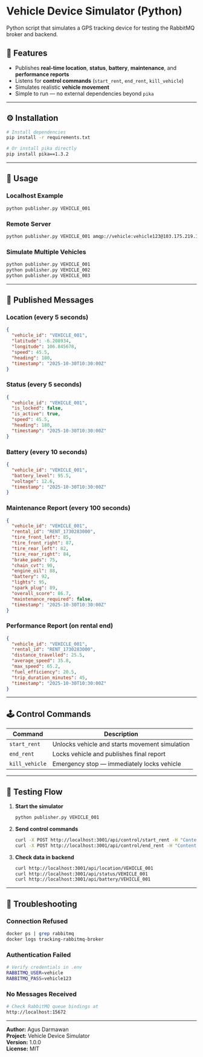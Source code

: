 # Vehicle Device Simulator (Python)

Python script that simulates a GPS tracking device for testing the RabbitMQ broker and backend.

## 🚀 Features

- Publishes **real-time location**, **status**, **battery**, **maintenance**, and **performance reports**
- Listens for **control commands** (`start_rent`, `end_rent`, `kill_vehicle`)
- Simulates realistic **vehicle movement**
- Simple to run — no external dependencies beyond `pika`

---

## ⚙️ Installation

```bash
# Install dependencies
pip install -r requirements.txt

# Or install pika directly
pip install pika==1.3.2
```

---

## 🧭 Usage

### Localhost Example
```bash
python publisher.py VEHICLE_001
```

### Remote Server
```bash
python publisher.py VEHICLE_001 amqp://vehicle:vehicle123@103.175.219.138:5672
```

### Simulate Multiple Vehicles
```bash
python publisher.py VEHICLE_001
python publisher.py VEHICLE_002
python publisher.py VEHICLE_003
```

---

## 📡 Published Messages

### Location (every 5 seconds)
```json
{
  "vehicle_id": "VEHICLE_001",
  "latitude": -6.208934,
  "longitude": 106.845678,
  "speed": 45.5,
  "heading": 180,
  "timestamp": "2025-10-30T10:30:00Z"
}
```

### Status (every 5 seconds)
```json
{
  "vehicle_id": "VEHICLE_001",
  "is_locked": false,
  "is_active": true,
  "speed": 45.5,
  "heading": 180,
  "timestamp": "2025-10-30T10:30:00Z"
}
```

### Battery (every 10 seconds)
```json
{
  "vehicle_id": "VEHICLE_001",
  "battery_level": 95.5,
  "voltage": 12.6,
  "timestamp": "2025-10-30T10:30:00Z"
}
```

### Maintenance Report (every 100 seconds)
```json
{
  "vehicle_id": "VEHICLE_001",
  "rental_id": "RENT_1730283000",
  "tire_front_left": 85,
  "tire_front_right": 87,
  "tire_rear_left": 82,
  "tire_rear_right": 84,
  "brake_pads": 75,
  "chain_cvt": 90,
  "engine_oil": 88,
  "battery": 92,
  "lights": 95,
  "spark_plug": 89,
  "overall_score": 86.7,
  "maintenance_required": false,
  "timestamp": "2025-10-30T10:30:00Z"
}
```

### Performance Report (on rental end)
```json
{
  "vehicle_id": "VEHICLE_001",
  "rental_id": "RENT_1730283000",
  "distance_travelled": 25.5,
  "average_speed": 35.8,
  "max_speed": 65.2,
  "fuel_efficiency": 20.5,
  "trip_duration_minutes": 45,
  "timestamp": "2025-10-30T10:30:00Z"
}
```

---

## 🕹️ Control Commands

| Command | Description |
|----------|--------------|
| `start_rent` | Unlocks vehicle and starts movement simulation |
| `end_rent` | Locks vehicle and publishes final report |
| `kill_vehicle` | Emergency stop — immediately locks vehicle |

---

## 🧪 Testing Flow

1. **Start the simulator**
   ```bash
   python publisher.py VEHICLE_001
   ```

2. **Send control commands**
   ```bash
   curl -X POST http://localhost:3001/api/control/start_rent -H "Content-Type: application/json" -d '{"vehicle_id": "VEHICLE_001"}'
   curl -X POST http://localhost:3001/api/control/end_rent -H "Content-Type: application/json" -d '{"vehicle_id": "VEHICLE_001"}'
   ```

3. **Check data in backend**
   ```bash
   curl http://localhost:3001/api/location/VEHICLE_001
   curl http://localhost:3001/api/status/VEHICLE_001
   curl http://localhost:3001/api/battery/VEHICLE_001
   ```

---

## 🧰 Troubleshooting

### Connection Refused
```bash
docker ps | grep rabbitmq
docker logs tracking-rabbitmq-broker
```

### Authentication Failed
```bash
# Verify credentials in .env
RABBITMQ_USER=vehicle
RABBITMQ_PASS=vehicle123
```

### No Messages Received
```bash
# Check RabbitMQ queue bindings at
http://localhost:15672
```

---

**Author:** Agus Darmawan  
**Project:** Vehicle Device Simulator  
**Version:** 1.0.0  
**License:** MIT
